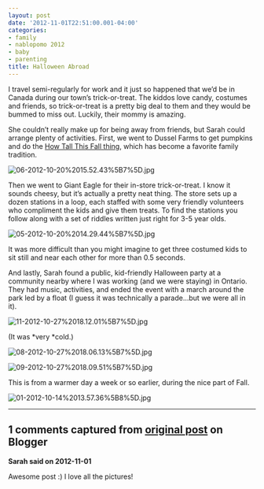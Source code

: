 ```yaml
---
layout: post
date: '2012-11-01T22:51:00.001-04:00'
categories:
- family
- nablopomo 2012
- baby
- parenting
title: Halloween Abroad
---
```



I travel semi-regularly for work and it just so happened that we’d be in Canada during our town’s trick-or-treat. The kiddos love candy, costumes and friends, so trick-or-treat is a pretty big deal to them and they would be bummed to miss out. Luckily, their mommy is amazing.

She couldn’t really make up for being away from friends, but Sarah could arrange plenty of activities. First, we went to Dussel Farms to get pumpkins and do the [How Tall This Fall thing](http://footedjammies.blogspot.com/2012/11/nablopomo-begins.html), which has become a favorite family tradition. 

![06-2012-10-20%2015.52.43%5B7%5D.jpg](06-2012-10-20%2015.52.43%5B7%5D.jpg)

Then we went to Giant Eagle for their in-store trick-or-treat. I know it sounds cheesy, but it’s actually a pretty neat thing. The store sets up a dozen stations in a loop, each staffed with some very friendly volunteers who compliment the kids and give them treats. To find the stations you follow along with a set of riddles written just right for 3-5 year olds.

![05-2012-10-20%2014.29.44%5B7%5D.jpg](05-2012-10-20%2014.29.44%5B7%5D.jpg)

It was more difficult than you might imagine to get three costumed kids to sit still and near each other for more than 0.5 seconds.

And lastly, Sarah found a public, kid-friendly Halloween party at a community nearby where I was working (and we were staying) in Ontario. They had music, activities, and ended the event with a march around the park led by a float (I guess it was technically a parade…but we were all in it).

![11-2012-10-27%2018.12.01%5B7%5D.jpg](11-2012-10-27%2018.12.01%5B7%5D.jpg)

(It was *very *cold.)

![08-2012-10-27%2018.06.13%5B7%5D.jpg](08-2012-10-27%2018.06.13%5B7%5D.jpg)

![09-2012-10-27%2018.09.51%5B7%5D.jpg](09-2012-10-27%2018.09.51%5B7%5D.jpg)

This is from a warmer day a week or so earlier, during the nice part of Fall.

![01-2012-10-14%2013.57.36%5B8%5D.jpg](01-2012-10-14%2013.57.36%5B8%5D.jpg)

---

## 1 comments captured from [original post](https://blog.wassupy.com/2012/11/halloween-abroad.html) on Blogger

**Sarah said on 2012-11-01**

Awesome post :) I love all the pictures!

